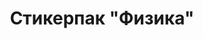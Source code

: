 ---
title: Стикерпак "Физика"
price: 270
tags: ['popular', 'physics']
id: 604f480094c3d3d4baac0381
---